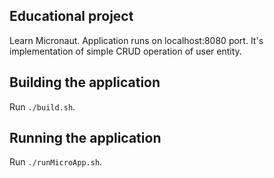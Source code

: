 ## Educational project
Learn Micronaut.
Application runs on localhost:8080 port. It's implementation of simple CRUD operation of user entity. 

## Building the application
Run `./build.sh`.

## Running the application
Run `./runMicroApp.sh`.
